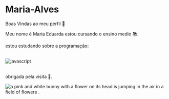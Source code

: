 # Maria-Alves

Boas Vindas ao meu perfil 💙

Meu nome é Maria Eduarda
estou cursando o ensino medio 📚.

estou estudando sobre a programação:
 <div style="dsiplay: inline_block"><br/>
    <img aling="center" alt="javascript" src="https://img.shields.io/badge/JavaScript-F7DF1E?style=for-the-badge&logo=javascript&logoColor=black">

</div><br/> 

obrigada pela visita 🎀.

<img src="https://media1.tenor.com/m/VXKFzyXFJRcAAAAC/sanrio-my.gif" alt="a pink and white bunny with a flower on its head is jumping in the air in a field of flowers ."/>
